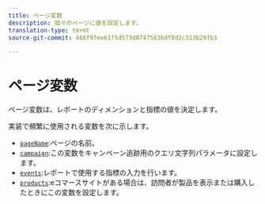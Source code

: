 ```yaml
---
title: ページ変数
description: 個々のページに値を設定します。
translation-type: tm+mt
source-git-commit: 468f97ee61f5d573d07475836df8d2c313b29fb3

---
```



# ページ変数

ページ変数は、レポートのディメンションと指標の値を決定します。

実装で頻繁に使用される変数を次に示します。

* [`pageName`](pagename.md):ページの名前。
* [`campaign`](campaign.md):この変数をキャンペーン追跡用のクエリ文字列パラメータに設定します。
* [`events`](events/events-overview.md):レポートで使用する指標の入力を行います。
* [`products`](products.md):eコマースサイトがある場合は、訪問者が製品を表示または購入したときにこの変数を設定します。
